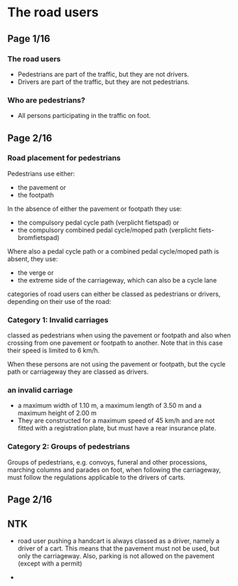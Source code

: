 # The road users

## **Page 1/16**

### The road users

- Pedestrians are part of the traffic, but they are not drivers.
- Drivers are part of the traffic, but they are not pedestrians.

### Who are pedestrians?

- All persons participating in the traffic on foot.

## **Page 2/16**

### Road placement for pedestrians

Pedestrians use either:
- the pavement or
- the footpath

In the absence of either the pavement or footpath they use:

- the compulsory pedal cycle path (verplicht fietspad) or
- the compulsory combined pedal cycle/moped path (verplicht fiets-bromfietspad)

Where also a pedal cycle path or a combined pedal cycle/moped path is absent, they use:
- the verge or
- the extreme side of the carriageway, which can also be a cycle lane

categories of road users can either be classed as pedestrians or drivers, depending on their use of the road:

### Category 1: Invalid carriages
classed as pedestrians when using the pavement or footpath and also when crossing from one pavement or footpath to another. Note that in this case their speed is limited to 6 km/h.

When these persons are not using the pavement or footpath, but the cycle path or carriageway they are classed as drivers. 

### an invalid carriage
- a maximum width of 1.10 m, a maximum length of 3.50 m and a maximum height of 2.00 m
- They are constructed for a maximum speed of 45 km/h and are not fitted with a registration plate, but must have a rear insurance plate.

### Category 2: Groups of pedestrians
Groups of pedestrians, e.g. convoys, funeral and other processions, marching columns and parades on foot, when following the carriageway, must follow the regulations applicable to the drivers of carts.

## **Page 2/16**

## NTK

- road user pushing a handcart is always classed as a driver, namely a driver of a cart. This means that the pavement must not be used, but only the carriageway. Also, parking is not allowed on the pavement (except with a permit)

- 